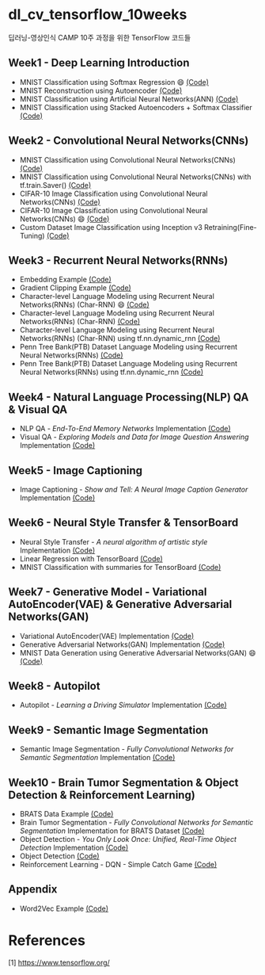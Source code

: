 # dl_cv_tensorflow_10weeks
딥러닝-영상인식 CAMP 10주 과정을 위한 TensorFlow 코드들

## Week1 - Deep Learning Introduction
- MNIST Classification using Softmax Regression :smile: [(Code)](https://github.com/solaris33/dl_cv_tensorflow_10weeks/blob/master/week1/mnist_classification_using_softmax_regression.py)
- MNIST Reconstruction using Autoencoder [(Code)](https://github.com/solaris33/dl_cv_tensorflow_10weeks/blob/master/week1/mnist_autoencoder_reconstruction.py)
- MNIST Classification using Artificial Neural Networks(ANN) [(Code)](https://github.com/solaris33/dl_cv_tensorflow_10weeks/blob/master/week1/mnist_classification_using_ANN.py)
- MNIST Classification using Stacked Autoencoders + Softmax Classifier [(Code)](https://github.com/solaris33/dl_cv_tensorflow_10weeks/blob/master/week1/mnist_classification_with_stacked_autoencoders_and_softmax_classifier.py)

## Week2 - Convolutional Neural Networks(CNNs)
- MNIST Classification using Convolutional Neural Networks(CNNs) [(Code)](https://github.com/solaris33/dl_cv_tensorflow_10weeks/blob/master/week2/mnist_classification_with_convolutional_neural_networks.py)
- MNIST Classification using Convolutional Neural Networks(CNNs) with tf.train.Saver() [(Code)](https://github.com/solaris33/dl_cv_tensorflow_10weeks/blob/master/week2/tf_train_saver/mnist_classification_using_cnn_with_tfsaver.py)
- CIFAR-10 Image Classification using Convolutional Neural Networks(CNNs) [(Code)](https://github.com/solaris33/dl_cv_tensorflow_10weeks/tree/master/week2/cifar10)
- CIFAR-10 Image Classification using Convolutional Neural Networks(CNNs) :smile: [(Code)](https://github.com/solaris33/dl_cv_tensorflow_10weeks/tree/master/week2/cifar10_classification_using_cnn.py)
- Custom Dataset Image Classification using Inception v3 Retraining(Fine-Tuning) [(Code)](https://github.com/solaris33/dl_cv_tensorflow_10weeks/tree/master/week2/inception_v3_retraining)

## Week3 - Recurrent Neural Networks(RNNs)
- Embedding Example [(Code)](https://github.com/solaris33/dl_cv_tensorflow_10weeks/tree/master/week3/embedding_example.py)
- Gradient Clipping Example [(Code)](https://github.com/solaris33/dl_cv_tensorflow_10weeks/tree/master/week3/linear_regression_with_gradient_clipping.py)
- Character-level Language Modeling using Recurrent Neural Networks(RNNs) (Char-RNN) :smile: [(Code)](https://github.com/solaris33/dl_cv_tensorflow_10weeks/tree/master/week3/char-rnn-simple)
- Character-level Language Modeling using Recurrent Neural Networks(RNNs) (Char-RNN) [(Code)](https://github.com/solaris33/dl_cv_tensorflow_10weeks/tree/master/week3/char-rnn-tensorflow)
- Character-level Language Modeling using Recurrent Neural Networks(RNNs) (Char-RNN) using tf.nn.dynamic_rnn [(Code)](https://github.com/solaris33/dl_cv_tensorflow_10weeks/tree/master/week3/model.py)
- Penn Tree Bank(PTB) Dataset Language Modeling using Recurrent Neural Networks(RNNs) [(Code)](https://github.com/solaris33/dl_cv_tensorflow_10weeks/tree/master/week3/ptb)
- Penn Tree Bank(PTB) Dataset Language Modeling using Recurrent Neural Networks(RNNs) using tf.nn.dynamic_rnn [(Code)](https://github.com/solaris33/dl_cv_tensorflow_10weeks/tree/master/week3/ptb_word_lm_dynamic_rnn.py)

## Week4 - Natural Language Processing(NLP) QA & Visual QA
- NLP QA - *End-To-End Memory Networks* Implementation [(Code)](https://github.com/solaris33/dl_cv_tensorflow_10weeks/tree/master/week4/MemNN)
- Visual QA - *Exploring Models and Data for Image Question Answering* Implementation [(Code)](https://github.com/solaris33/dl_cv_tensorflow_10weeks/tree/master/week4/neural-vqa-tensorflow)

## Week5 - Image Captioning
- Image Captioning - *Show and Tell: A Neural Image Caption Generator* Implementation [(Code)](https://github.com/solaris33/dl_cv_tensorflow_10weeks/tree/master/week5/im2txt)

## Week6 - Neural Style Transfer & TensorBoard
- Neural Style Transfer - *A neural algorithm of artistic style* Implementation [(Code)](https://github.com/solaris33/dl_cv_tensorflow_10weeks/tree/master/week6/neural-style)
- Linear Regression with TensorBoard [(Code)](https://github.com/solaris33/dl_cv_tensorflow_10weeks/blob/master/week6/linear_regression_with_tensorboard.py)
- MNIST Classification with summaries for TensorBoard [(Code)](https://github.com/solaris33/dl_cv_tensorflow_10weeks/blob/master/week6/mnist_with_summaries.py)

## Week7 - Generative Model - Variational AutoEncoder(VAE) & Generative Adversarial Networks(GAN)
- Variational AutoEncoder(VAE) Implementation [(Code)](https://github.com/solaris33/dl_cv_tensorflow_10weeks/tree/master/week7/VAE-TensorFlow)
- Generative Adversarial Networks(GAN) Implementation [(Code)](https://github.com/solaris33/dl_cv_tensorflow_10weeks/tree/master/week7/GAN-TensorFlow)
- MNIST Data Generation using Generative Adversarial Networks(GAN) :smile: [(Code)](https://github.com/solaris33/dl_cv_tensorflow_10weeks/tree/master/week7/mnist_generation_using_gan.py)

## Week8 - Autopilot
- Autopilot - *Learning a Driving Simulator* Implementation [(Code)](https://github.com/solaris33/dl_cv_tensorflow_10weeks/tree/master/week8/research)

## Week9 - Semantic Image Segmentation
- Semantic Image Segmentation - *Fully Convolutional Networks for Semantic Segmentation* Implementation [(Code)](https://github.com/solaris33/dl_cv_tensorflow_10weeks/tree/master/week9/FCN.tensorflow)

## Week10 - Brain Tumor Segmentation & Object Detection & Reinforcement Learning)
- BRATS Data Example [(Code)](https://github.com/solaris33/dl_cv_tensorflow_10weeks/tree/master/week10/BRATS_image_visualization.ipynb)
- Brain Tumor Segmentation - *Fully Convolutional Networks for Semantic Segmentation* Implementation for BRATS Dataset [(Code)](https://github.com/solaris33/dl_cv_tensorflow_10weeks/tree/master/week10/FCN-BRATS)
- Object Detection - *You Only Look Once: Unified, Real-Time Object Detection* Implementation [(Code)](https://github.com/solaris33/dl_cv_tensorflow_10weeks/tree/master/week10/tensorflow-yolo)
- Object Detection [(Code)](https://github.com/solaris33/dl_cv_tensorflow_10weeks/tree/master/week10/object_detection_tutorial_kor.ipynb)
- Reinforcement Learning - DQN - Simple Catch Game [(Code)](https://github.com/solaris33/dl_cv_tensorflow_10weeks/tree/master/week10/CatchGame-QLearningExample-TensorFlow)

## Appendix
- Word2Vec Example [(Code)](https://github.com/solaris33/dl_cv_tensorflow_10weeks/blob/master/appendix/word2vec_example.py)

# References
[1] https://www.tensorflow.org/
